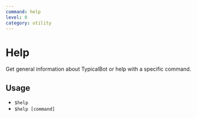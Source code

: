 ```yaml
---
command: help
level: 0
category: utility
---
```


# Help

Get general information about TypicalBot or help with a specific command.

## Usage

 - `$help`
 - `$help [command]`
